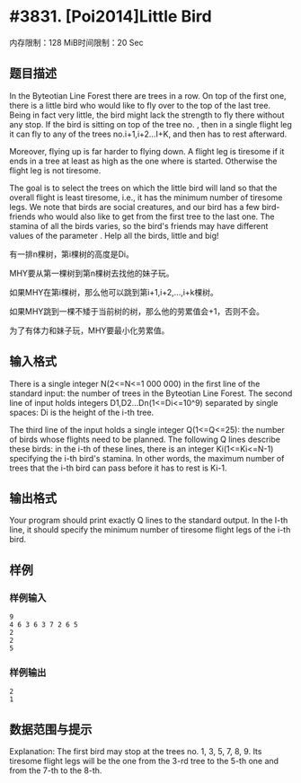 # #3831. [Poi2014]Little Bird

内存限制：128 MiB时间限制：20 Sec

## 题目描述

In the Byteotian Line Forest there are   trees in a row. On top of the first one, there is a little bird who would like to fly over to the top of the last tree. Being in fact very little, the bird might lack the strength to fly there without any stop. If the bird is sitting on top of the tree no.  , then in a single flight leg it can fly to any of the trees no.i+1,i+2&hellip;I+K, and then has to rest afterward.

Moreover, flying up is far harder to flying down. A flight leg is tiresome if it ends in a tree at least as high as the one where is started. Otherwise the flight leg is not tiresome.

The goal is to select the trees on which the little bird will land so that the overall flight is least tiresome, i.e., it has the minimum number of tiresome legs. We note that birds are social creatures, and our bird has a few bird-friends who would also like to get from the first tree to the last one. The stamina of all the birds varies, so the bird's friends may have different values of the parameter  . Help all the birds, little and big!

有一排n棵树，第i棵树的高度是Di。

MHY要从第一棵树到第n棵树去找他的妹子玩。

如果MHY在第i棵树，那么他可以跳到第i+1,i+2,...,i+k棵树。

如果MHY跳到一棵不矮于当前树的树，那么他的劳累值会+1，否则不会。

为了有体力和妹子玩，MHY要最小化劳累值。

## 输入格式

There is a single integer N(2<=N<=1 000 000) in the first line of the standard input: the number of trees in the Byteotian Line Forest. The second line of input holds   integers D1,D2&hellip;Dn(1<=Di<=10^9) separated by single spaces: Di is the height of the i-th tree.

The third line of the input holds a single integer Q(1<=Q<=25): the number of birds whose flights need to be planned. The following Q lines describe these birds: in the i-th of these lines, there is an integer Ki(1<=Ki<=N-1) specifying the i-th bird's stamina. In other words, the maximum number of trees that the i-th bird can pass before it has to rest is Ki-1.

## 输出格式

Your program should print exactly Q lines to the standard output. In the I-th line, it should specify the minimum number of tiresome flight legs of the i-th bird.

## 样例

### 样例输入

    
    9
    4 6 3 6 3 7 2 6 5
    2
    2
    5
    

### 样例输出

    
    2
    1
    
    

## 数据范围与提示

Explanation: The first bird may stop at the trees no. 1, 3, 5, 7, 8, 9. Its tiresome flight legs will be the one from the 3-rd tree to the 5-th one and from the 7-th to the 8-th.
